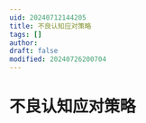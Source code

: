 ```yaml
---
uid: 20240712144205
title: 不良认知应对策略
tags: []
author: 
draft: false
modified: 20240726200704
---
```


# 不良认知应对策略
